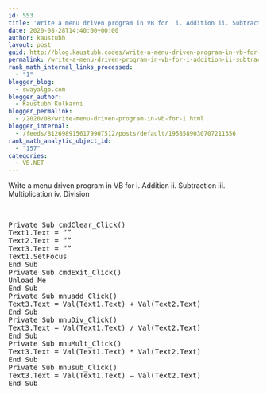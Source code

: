 ```yaml
---
id: 553
title: 'Write a menu driven program in VB for  i. Addition ii. Subtraction iii. Multiplication iv. Division'
date: 2020-08-28T14:40:00+00:00
author: kaustubh
layout: post
guid: http://blog.kaustubh.codes/write-a-menu-driven-program-in-vb-for-i-addition-ii-subtraction-iii-multiplication-iv-division/
permalink: /write-a-menu-driven-program-in-vb-for-i-addition-ii-subtraction-iii-multiplication-iv-division/
rank_math_internal_links_processed:
  - "1"
blogger_blog:
  - swayalgo.com
blogger_author:
  - Kaustubh Kulkarni
blogger_permalink:
  - /2020/08/write-menu-driven-program-in-vb-for-i.html
blogger_internal:
  - /feeds/8126989156179907512/posts/default/1958589030707211356
rank_math_analytic_object_id:
  - "157"
categories:
  - VB.NET
---
```

Write a menu driven program in VB for i. Addition ii. Subtraction iii. Multiplication iv. Division 

<pre><br /><br />Private Sub cmdClear_Click()<br />Text1.Text = “”<br />Text2.Text = “”<br />Text3.Text = “”<br />Text1.SetFocus<br />End Sub<br />Private Sub cmdExit_Click()<br />Unload Me<br />End Sub<br />Private Sub mnuadd_Click()<br />Text3.Text = Val(Text1.Text) + Val(Text2.Text)<br />End Sub<br />Private Sub mnuDiv_Click()<br />Text3.Text = Val(Text1.Text) / Val(Text2.Text)<br />End Sub<br />Private Sub mnuMult_Click()<br />Text3.Text = Val(Text1.Text) * Val(Text2.Text)<br />End Sub<br />Private Sub mnusub_Click()<br />Text3.Text = Val(Text1.Text) – Val(Text2.Text)<br />End Sub<br /><br /><br /><br /><br /></pre>